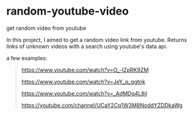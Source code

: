 # random-youtube-video
get random video from youtube

In this project, I aimed to get a random video link from youtube.
Returns links of unknown videos with a search using youtube's data api.

a few examples:
>https://www.youtube.com/watch?v=O_-lZpRK9ZM
>
>https://www.youtube.com/watch?v=JeY_q_ggtnk
>
>https://www.youtube.com/watch?v=_AdMDq4L8jI
>
>https://youtube.com/channel/UCaY2Cq1W3M8NoddYZDDkaWg


